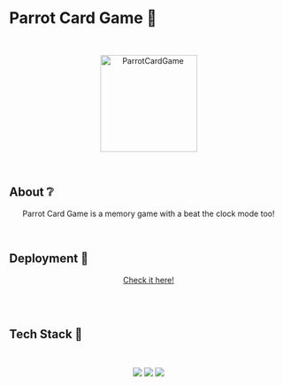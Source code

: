 # Parrot Card Game 🦜

</br>

<p align="center">
  <img src="https://cdn-icons-png.flaticon.com/512/840/840684.png" width="175" alt="ParrotCardGame" />
</p>

</br>

## About ❔

<p align="center">Parrot Card Game is a memory game with a beat the clock mode too!</p>

<!-- ## Preview

um gif da aplicação bem maneiro -->

</br>

## Deployment 🚀

<p align="center"><a  href="abellasjuan.github.io/parrotcardgame/">Check it here!</a></p>

</br>

</br>

## Tech Stack 💾

<br/>

<p align="center">
  <img src="https://img.shields.io/badge/HTML5-E34F26?style=for-the-badge&logo=html5&logoColor=white" />
  <img src="https://img.shields.io/badge/CSS3-1572B6?style=for-the-badge&logo=css3&logoColor=white" />
  <img src="https://img.shields.io/badge/JavaScript-F7DF1E?style=for-the-badge&logo=javascript&logoColor=black" />
</p>

</br>


  
</div>
